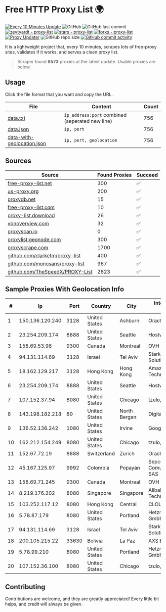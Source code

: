 
# Free HTTP Proxy List 🌍

[![Every 10 Minutes Update](https://github.com/mertguvencli/http-proxy-list/actions/workflows/main.yml/badge.svg?branch=main)](https://github.com/mertguvencli/http-proxy-list/actions/workflows/main.yml)
![GitHub](https://img.shields.io/github/license/mertguvencli/http-proxy-list)
![GitHub last commit](https://img.shields.io/github/last-commit/mertguvencli/http-proxy-list)
[![zevtyardt - proxy-list](https://img.shields.io/static/v1?label=zevtyardt&message=proxy-list&color=blue&logo=github)](https://github.com/zevtyardt/proxy-list "Go to GitHub repo")
[![stars - proxy-list](https://img.shields.io/github/stars/zevtyardt/proxy-list?style=social)](https://github.com/zevtyardt/proxy-list)
[![forks - proxy-list](https://img.shields.io/github/forks/zevtyardt/proxy-list?style=social)](https://github.com/zevtyardt/proxy-list)
[![Proxy Updater](https://github.com/zevtyardt/proxy-list/workflows/Proxy%20Updater/badge.svg)](https://github.com/zevtyardt/proxy-list/actions?query=workflow:"Proxy+Updater")
![GitHub repo size](https://img.shields.io/github/repo-size/zevtyardt/proxy-list)
[![GitHub commit activity](https://img.shields.io/github/commit-activity/m/zevtyardt/proxy-list?logo=commits)](https://github.com/zevtyardt/proxy-list/commits/main)

It is a lightweight project that, every 10 minutes, scrapes lots of free-proxy sites, validates if it works, and serves a clean proxy list.

> Scraper found **6573** proxies at the latest update. Usable proxies are below.

## Usage

Click the file format that you want and copy the URL.

|File|Content|Count|
|----|-------|-----|
|[data.txt](https://raw.githubusercontent.com/mertguvencli/http-proxy-list/main/proxy-list/data.txt)|`ip_address:port` combined (seperated new line)|756|
|[data.json](https://raw.githubusercontent.com/mertguvencli/http-proxy-list/main/proxy-list/data.json)|`ip, port`|756|
|[data-with-geolocation.json](https://raw.githubusercontent.com/mertguvencli/http-proxy-list/main/proxy-list/data-with-geolocation.json)|`ip, port, geolocation`|756|

## Sources

|Source|Found Proxies|Succeed|
|------|-------------|-------|
|[free-proxy-list.net](https://free-proxy-list.net)|300|✅|
|[us-proxy.org](https://www.us-proxy.org)|200|✅|
|[proxydb.net](http://proxydb.net)|15|✅|
|[free-proxy-list.com](https://free-proxy-list.com/?page=&port=&type%5B%5D=http&type%5B%5D=https&up_time=0&search=Search)|10|✅|
|[proxy-list.download](https://www.proxy-list.download/HTTP)|26|✅|
|[vpnoverview.com](https://vpnoverview.com/privacy/anonymous-browsing/free-proxy-servers)|32|✅|
|[proxyscan.io](https://www.proxyscan.io)|0|✅|
|[proxylist.geonode.com](https://proxylist.geonode.com/api/proxy-list?limit=300&page=1&sort_by=lastChecked&sort_type=desc&protocols=http,https)|300|✅|
|[proxyscrape.com](https://api.proxyscrape.com/v2/?request=displayproxies&protocol=http&timeout=10000&country=all&ssl=all&anonymity=all)|1700|✅|
|[github.com/clarketm/proxy-list](https://raw.githubusercontent.com/clarketm/proxy-list/master/proxy-list-raw.txt)|400|✅|
|[github.com/monosans/proxy-list](https://raw.githubusercontent.com/monosans/proxy-list/main/proxies/http.txt)|967|✅|
|[github.com/TheSpeedX/PROXY-List](https://raw.githubusercontent.com/TheSpeedX/PROXY-List/master/http.txt)|2623|✅|


## Sample Proxies With Geolocation Info

|#|Ip|Port|Country|City|Internet Service Provider|
|-|--|----|-------|----|-------------------------|
|1|150.136.120.240|3128|United States|Ashburn|Oracle Corporation|
|2|23.254.209.174|8888|United States|Seattle|Hostwinds LLC.|
|3|158.69.53.98|9300|Canada|Montreal|OVH SAS|
|4|94.131.114.69|3128|Israel|Tel Aviv|Stark Industries Solutions LTD|
|5|18.162.129.217|3128|Hong Kong|Hong Kong|Amazon Technologies Inc.|
|6|23.254.209.174|8888|United States|Seattle|Hostwinds LLC.|
|7|107.152.37.94|8080|United States|Chicago|tzulo, inc.|
|8|143.198.182.218|80|United States|North Bergen|DigitalOcean, LLC|
|9|136.52.136.242|1080|United States|Irvine|Google Fiber Inc.|
|10|162.212.154.249|8080|United States|Chicago|tzulo, inc.|
|11|152.67.72.19|8888|Switzerland|Zurich|Oracle Corporation|
|12|45.167.125.97|9992|Colombia|Popayán|Sepcom Comunicaciones SAS|
|13|158.69.71.245|9300|Canada|Montreal|OVH SAS|
|14|8.219.176.202|8080|Singapore|Singapore|Alibaba (US) Technology Co., Ltd.|
|15|103.252.117.12|8080|Hong Kong|Central|CLOUDWEBMANAGE|
|16|5.78.87.179|8080|United States|Portland|Hetzner Online GmbH|
|17|94.131.114.69|3128|Israel|Tel Aviv|Stark Industries Solutions LTD|
|18|200.105.215.22|33630|Bolivia|La Paz|AXS Bolivia S. A.|
|19|5.78.99.210|8080|United States|Portland|Hetzner Online GmbH|
|20|107.152.36.100|8080|United States|Chicago|tzulo, inc.|



## Contributing

Contributions are welcome, and they are greatly appreciated! Every
little bit helps, and credit will always be given.

